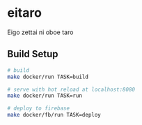 # eitaro

Eigo zettai ni oboe taro

## Build Setup

``` bash
# build
make docker/run TASK=build

# serve with hot reload at localhost:8080
make docker/run TASK=run

# deploy to firebase
make docker/fb/run TASK=deploy
```
